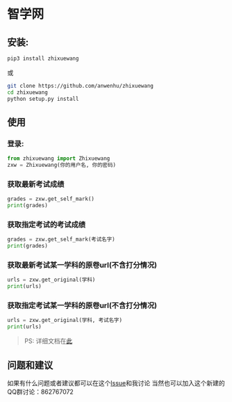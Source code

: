 # 智学网

## 安装:
```bash
pip3 install zhixuewang
```
或
```bash
git clone https://github.com/anwenhu/zhixuewang
cd zhixuewang
python setup.py install
```


## 使用
### 登录:
```python
from zhixuewang import Zhixuewang
zxw = Zhixuewang(你的用户名, 你的密码)
```
### 获取最新考试成绩
```python
grades = zxw.get_self_mark()
print(grades)
```
### 获取指定考试的考试成绩
```python
grades = zxw.get_self_mark(考试名字)
print(grades)
```
### 获取最新考试某一学科的原卷url(不含打分情况)
```python
urls = zxw.get_original(学科)
print(urls)
```
### 获取指定考试某一学科的原卷url(不含打分情况)
```python
urls = zxw.get_original(学科, 考试名字)
print(urls)
```
> PS: 详细文档在[此]()
## 问题和建议
如果有什么问题或者建议都可以在这个[Issue](https://github.com/anwenhu/zhixuewang/issues)和我讨论
当然也可以加入这个新建的QQ群讨论：862767072
